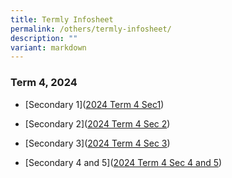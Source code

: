 ```yaml
---
title: Termly Infosheet
permalink: /others/termly-infosheet/
description: ""
variant: markdown
---
```

### Term 4, 2024

* [Secondary 1]([2024 Term 4 Sec1](/files/Others/Termly%20Letters/2024_T4_Sec_1_Letter_Final.pdf))

* [Secondary 2]([2024 Term 4 Sec 2](/files/Others/Termly%20Letters/2024_T4_Sec_2_Letter_final.pdf))

 * [Secondary 3]([2024 Term 4 Sec 3](/files/Others/Termly%20Letters/2024_T4_Sec_3_Letter_Final.pdf))
 
* [Secondary 4 and 5]([2024 Term 4 Sec 4 and 5](/files/Others/Termly%20Letters/2024_T4_Sec_4__5_Letter_Final.pdf))
